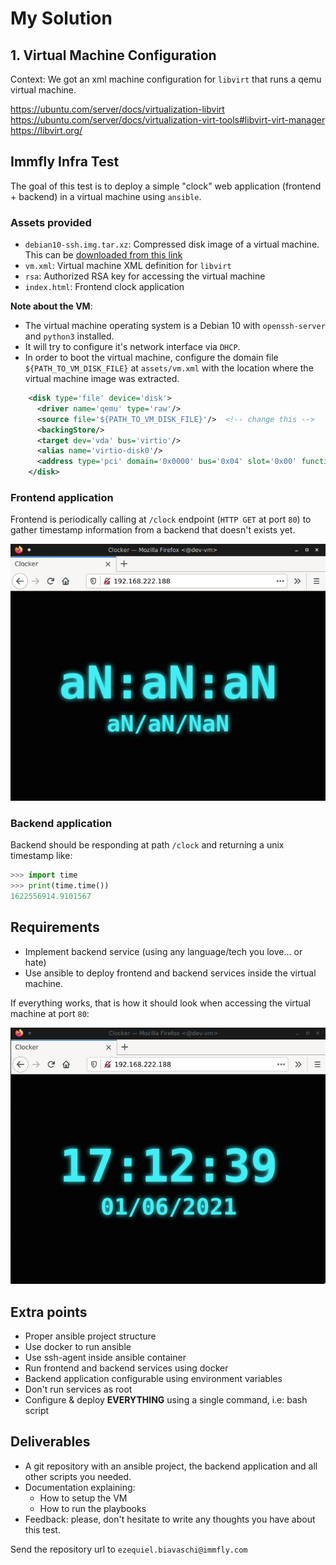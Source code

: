 # My Solution

## 1. Virtual Machine Configuration

Context: We got an xml machine configuration for `libvirt` that runs a qemu virtual machine.

https://ubuntu.com/server/docs/virtualization-libvirt  
https://ubuntu.com/server/docs/virtualization-virt-tools#libvirt-virt-manager  
https://libvirt.org/  

## Immfly Infra Test

The goal of this test is to deploy a simple "clock" web application (frontend + backend) in a virtual machine using `ansible`.


### Assets provided

- `debian10-ssh.img.tar.xz`: Compressed disk image of a virtual machine. This can be [downloaded from this link](https://immfly-infra-technical-test.s3-eu-west-1.amazonaws.com/debian10-ssh.img.tar.xz)
- `vm.xml`: Virtual machine XML definition for `libvirt`
- `rsa`: Authorized RSA key for accessing the virtual machine
- `index.html`: Frontend clock application


**Note about the VM**:

- The virtual machine operating system is a Debian 10 with `openssh-server` and `python3` installed.
- It will try to configure it's network interface via `DHCP`.
- In order to boot the virtual machine, configure the domain file `${PATH_TO_VM_DISK_FILE}` at `assets/vm.xml` with the location where the virtual machine image was extracted.

~~~xml
    <disk type='file' device='disk'>
      <driver name='qemu' type='raw'/>
      <source file='${PATH_TO_VM_DISK_FILE}'/>  <!-- change this -->
      <backingStore/>
      <target dev='vda' bus='virtio'/>
      <alias name='virtio-disk0'/>
      <address type='pci' domain='0x0000' bus='0x04' slot='0x00' function='0x0'/>
    </disk>
~~~

### Frontend application

Frontend is periodically calling at `/clock` endpoint (`HTTP GET` at port `80`) to gather timestamp information from a backend that doesn't exists yet.

![completed image](examples/todo.png)

### Backend application

Backend should be responding at path `/clock` and returning a unix timestamp like:

~~~py
>>> import time
>>> print(time.time())
1622556914.9101567
~~~


## Requirements

- Implement backend service (using any language/tech you love... or hate)
- Use ansible to deploy frontend and backend services inside the virtual machine.

If everything works, that is how it should look when accessing the virtual machine at port `80`:

![completed image](examples/completed.png)


## Extra points

- Proper ansible project structure
- Use docker to run ansible
- Use ssh-agent inside ansible container
- Run frontend and backend services using docker
- Backend application configurable using environment variables
- Don't run services as root
- Configure & deploy **EVERYTHING** using a single command, i.e: bash script


## Deliverables

- A git repository with an ansible project, the backend application and all other scripts you needed.
- Documentation explaining:
  - How to setup the VM
  - How to run the playbooks
- Feedback: please, don't hesitate to write any thoughts you have about this test.

Send the repository url to `ezequiel.biavaschi@immfly.com`
